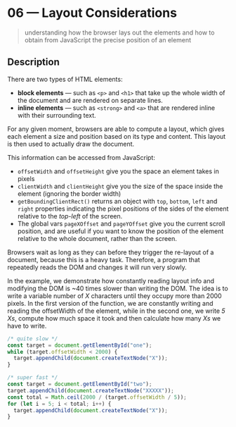 # 06 &mdash; Layout Considerations
> understanding how the browser lays out the elements and how to obtain from JavaScript the precise position of an element

## Description

There are two types of HTML elements:
+ **block elements** &mdash; such as `<p>` and `<h1>` that take up the whole width of the document and are rendered on separate lines.
+ **inline elements** &mdash; such as `<strong>` and `<a>` that are rendered inline with their surrounding text.

For any given moment, browsers are able to compute a layout, which gives each element a size and position based on its type and content. This layout is then used to actually draw the document.

This information can be accessed from JavaScript:
+ `offsetWidth` and `offsetHeight` give you the space an element takes in pixels
+ `clientWidth` and `clientHeight` give you the size of the space inside the element (ignoring the border width)
+ `getBoundingClientRect()` returns an object with `top`, `bottom`, `left` and `right` properties indicating the pixel positions of the sides of the element relative to the *top-left* of the screen.
+ The global vars `pageXOffset` and `pageYOffset` give you the current scroll position, and are useful if you want to know the position of the element relative to the whole document, rather than the screen.

Browsers wait as long as they can before they trigger the re-layout of a document, because this is a heavy task. Therefore, a program that repeatedly reads the DOM and changes it will run very slowly.

In the example, we demonstrate how constantly reading layout info and modifying the DOM is ~40 times slower than writing the DOM.
The idea is to write a variable number of *X* characters until they occupy more than 2000 pixels. In the first version of the function, we are constantly writing and reading the offsetWidth of the element, while in the second one, we write *5 Xs*, compute how much space it took and then calculate how many *Xs* we have to write.

```javascript
/* quite slow */
const target = document.getElementById("one");
while (target.offsetWidth < 2000) {
  target.appendChild(document.createTextNode("X"));
}

/* super fast */
const target = document.getElementById("two");
target.appendChild(document.createTextNode("XXXXX"));
const total = Math.ceil(2000 / (target.offsetWidth / 5));
for (let i = 5; i < total; i++) {
  target.appendChild(document.createTextNode("X"));
}

```